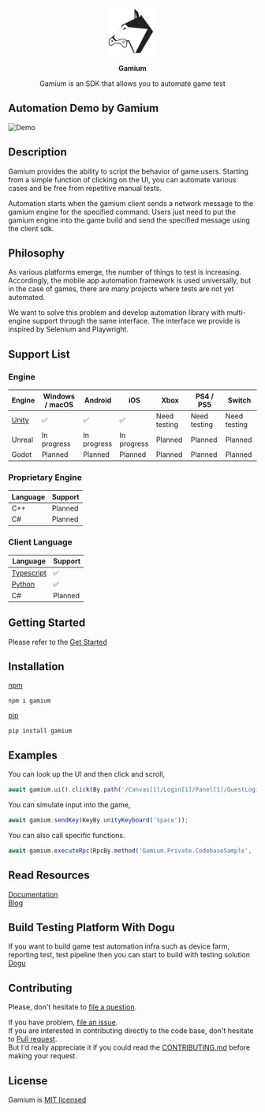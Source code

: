 <p align="center">
<img src=".github/resources/dogu-gamium-logo.png" width="100px" height="100px" title="Gamium_Logo"/>
</p>
<p align="center">
  <b>Gamium</b>
</p>
<p align="center">
Gamium is an SDK that allows you to automate game test
</p>

## Automation Demo by Gamium

<img src=".github/resources/gamium-dogurpgsample_demo.gif"  title="Demo"/>

## Description

Gamium provides the ability to script the behavior of game users. Starting from a simple function of clicking on the UI, you can automate various cases and be free from repetitive manual tests.

Automation starts when the gamium client sends a network message to the gamium engine for the specified command.
Users just need to put the gamium engine into the game build and send the specified message using the client sdk.

## Philosophy

As various platforms emerge, the number of things to test is increasing. Accordingly, the mobile app automation framework is used universally, but in the case of games, there are many projects where tests are not yet automated.

We want to solve this problem and develop automation library with multi-engine support through the same interface.
The interface we provide is inspired by Selenium and Playwright.

## Support List

### Engine

| Engine                | Windows / macOS | Android     | iOS         | Xbox         | PS4 / PS5    | Switch       |
| --------------------- | --------------- | ----------- | ----------- | ------------ | ------------ | ------------ |
| [Unity](engine/unity) | ✅              | ✅          | ✅          | Need testing | Need testing | Need testing |
| Unreal                | In progress     | In progress | In progress | Planned      | Planned      | Planned      |
| Godot                 | Planned         | Planned     | Planned     | Planned      | Planned      | Planned      |

### Proprietary Engine

| Language | Support |
| -------- | ------- |
| C++      | Planned |
| C#       | Planned |

### Client Language

| Language                               | Support |
| -------------------------------------- | ------- |
| [Typescript](client/typescript/gamium) | ✅      |
| [Python](client/python/gamium)         | ✅      |
| C#                                     | Planned |

## Getting Started

Please refer to the [Get Started](https://gamium.dogutech.io/docs/get-started/introduction)

## Installation

[npm](https://www.npmjs.com/package/gamium)

```
npm i gamium
```

[pip](https://pypi.org/project/gamium/)

```
pip install gamium
```

## Examples

You can look up the UI and then click and scroll,

```ts
await gamium.ui().click(By.path('/Canvas[1]/Login[1]/Panel[1]/GuestLoginBtn[1]'));
```

You can simulate input into the game,

```ts
await gamium.sendKey(KeyBy.unityKeyboard('Space'));
```

You can also call specific functions.

```ts
await gamium.executeRpc(RpcBy.method('Gamium.Private.CodebaseSample', 'CallParam1', 10));
```

## Read Resources

[Documentation](https://gamium.dogutech.io)  
[Blog](https://blog.dogutech.io/tag/gamium/)

## Build Testing Platform With Dogu

If you want to build game test automation infra such as device farm, reporting test, test pipeline then you can start to build with testing solution [Dogu](https://dogutech.io)

## Contributing

Please, don't hesitate to [file a question](https://github.com/dogu-team/gamium/discussions/new?category=q-a).

If you have problem, [file an issue](https://github.com/dogu-team/gamium/issues/new).  
If you are interested in contributing directly to the code base, don't hesitate to [Pull request](https://github.com/dogu-team/gamium/pulls).  
But I'd really appreciate it if you could read the [CONTRIBUTING.md](CONTRIBUTING.md) before making your request.

## License

Gamium is [MIT licensed](LICENSE)
